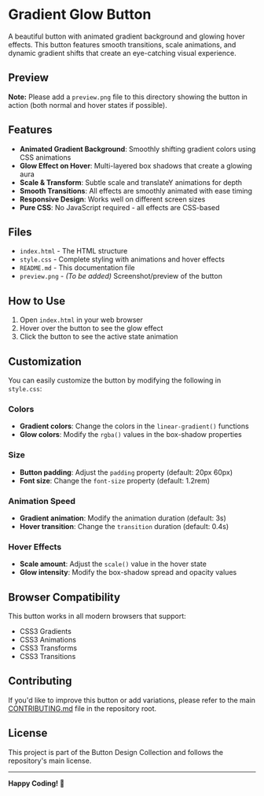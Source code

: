 # Gradient Glow Button

A beautiful button with animated gradient background and glowing hover effects. This button features smooth transitions, scale animations, and dynamic gradient shifts that create an eye-catching visual experience.

## Preview

**Note:** Please add a `preview.png` file to this directory showing the button in action (both normal and hover states if possible).

## Features

- **Animated Gradient Background**: Smoothly shifting gradient colors using CSS animations
- **Glow Effect on Hover**: Multi-layered box shadows that create a glowing aura
- **Scale & Transform**: Subtle scale and translateY animations for depth
- **Smooth Transitions**: All effects are smoothly animated with ease timing
- **Responsive Design**: Works well on different screen sizes
- **Pure CSS**: No JavaScript required - all effects are CSS-based

## Files

- `index.html` - The HTML structure
- `style.css` - Complete styling with animations and hover effects
- `README.md` - This documentation file
- `preview.png` - *(To be added)* Screenshot/preview of the button

## How to Use

1. Open `index.html` in your web browser
2. Hover over the button to see the glow effect
3. Click the button to see the active state animation

## Customization

You can easily customize the button by modifying the following in `style.css`:

### Colors
- **Gradient colors**: Change the colors in the `linear-gradient()` functions
- **Glow colors**: Modify the `rgba()` values in the box-shadow properties

### Size
- **Button padding**: Adjust the `padding` property (default: 20px 60px)
- **Font size**: Change the `font-size` property (default: 1.2rem)

### Animation Speed
- **Gradient animation**: Modify the animation duration (default: 3s)
- **Hover transition**: Change the `transition` duration (default: 0.4s)

### Hover Effects
- **Scale amount**: Adjust the `scale()` value in the hover state
- **Glow intensity**: Modify the box-shadow spread and opacity values

## Browser Compatibility

This button works in all modern browsers that support:
- CSS3 Gradients
- CSS3 Animations
- CSS3 Transforms
- CSS3 Transitions

## Contributing

If you'd like to improve this button or add variations, please refer to the main [CONTRIBUTING.md](../../CONTRIBUTING.md) file in the repository root.

## License

This project is part of the Button Design Collection and follows the repository's main license.

---

**Happy Coding! 🚀**
